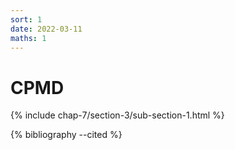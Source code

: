 ```yaml
---
sort: 1
date: 2022-03-11
maths: 1
---
```


# CPMD

{% include chap-7/section-3/sub-section-1.html %}

{% bibliography --cited %}

